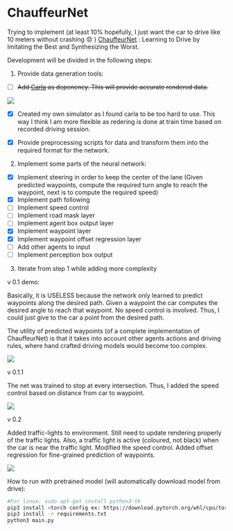 # ChauffeurNet
Trying to implement (at least 10% hopefully, I just want the car to drive like 10 meters without crashing :worried: ) [ChauffeurNet](https://arxiv.org/pdf/1812.03079.pdf) : Learning to Drive by Imitating the Best and Synthesizing the Worst.

Development will be divided in the following steps:

1. Provide data generation tools:
  - [ ] ~~Add [Carla](https://github.com/carla-simulator/carla) as depenency. This will provide accurate rendered data.~~
  
  ![](assets/carla-sim.gif)
  - [x] Created my own simulator as I found carla to be too hard to use. This way I think I am more flexible as redering is done at train time based on recorded driving session.
  - [x] Provide preprocessing scripts for data and transform them into the required format for the network.
  
  
2. Implement some parts of the neural network:
  - [x] Implement steering in order to keep the center of the lane (Given predicted waypoints, compute the required turn angle to reach the waypoint, next is to compute the required speed)
  - [x] Implement path following
  - [ ] Implement speed control
  - [ ] Implement road mask layer
  - [ ] Implement agent box output layer
  - [x] Implement waypoint layer
  - [x] Implement waypoint offset regression layer
  - [ ] Add other agents to input
  - [ ] Implement perception box output
  
3. Iterate from step 1 while adding more complexity

v 0.1 demo:

Basically, it is USELESS because the network only learned to predict waypoints along the desired path.
Given a waypoint the car computes the desired angle to reach that waypoint. No speed control is involved. Thus, I could just give to the car a point from the desired path.

The utility of predicted waypoints (of a complete implementation of ChauffeurNet) is that it takes into account other agents actions and driving rules, where hand crafted driving models would become too complex.

![](assets/first_net.gif)

v 0.1.1

The net was trained to stop at every intersection. Thus, I added the speed control based on distance from car to waypoint.

![](assets/v0.1.1.gif)


v 0.2

Added traffic-lights to environment. Still need to update rendering properly of the traffic lights. Also, a traffic light is active (coloured, not black) when the car is near the traffic light. 
Modified the speed control.
Added offset regression for fine-grained prediction of waypoints.

![](assets/v_0.2.gif)

How to run with pretrained model (will automatically download model from drive):

```bash
#For linux: sudo apt-get install python3-tk 
pip3 install <torch config ex: https://download.pytorch.org/whl/cpu/torch-1.0.0-cp36-cp36m-linux_x86_64.whl>
pip3 install -r requirements.txt
python3 main.py
```
